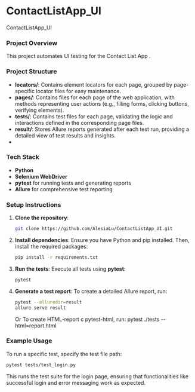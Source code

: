 # ContactListApp_UI
ContactListApp_UI
### Project Overview
This project automates UI testing for the Contact List App .

### Project Structure
- **locators/**: Contains element locators for each page, grouped by page-specific locator files for easy maintenance.
- **pages/**: Contains files for each page of the web application, with methods representing user actions (e.g., filling forms, clicking buttons, verifying elements).
- **tests/**: Contains test files for each page, validating the logic and interactions defined in the corresponding page files.
- **result/**: Stores Allure reports generated after each test run, providing a detailed view of test results and insights.
- 
### Tech Stack
- **Python**
- **Selenium WebDriver**
- **pytest** for running tests and generating reports
- **Allure** for comprehensive test reporting

### Setup Instructions

1. **Clone the repository**:
    ```bash
    git clone https://github.com/AlesiaLu/ContactListApp_UI.git
    ```

2. **Install dependencies**:
    Ensure you have Python and pip installed. Then, install the required packages:
    ```bash
    pip install -r requirements.txt
    ```

3. **Run the tests**:
    Execute all tests using **pytest**:
    ```bash
    pytest
    ```

4. **Generate a test report**:
    To create a detailed Allure report, run:
    ```bash
    pytest --alluredir=result
    allure serve result
    ```
    Or To create HTML-report с pytest-html, run:
    pytest ./tests --html=report.html

### Example Usage
To run a specific test, specify the test file path:
```bash
pytest tests/test_login.py
```
This runs the test suite for the login page, ensuring that functionalities like successful login and error messaging work as expected.
